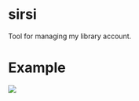 sirsi
=====

Tool for managing my library account.

Example
=======

![](https://i.imgur.com/VLFMXuQ.png)
